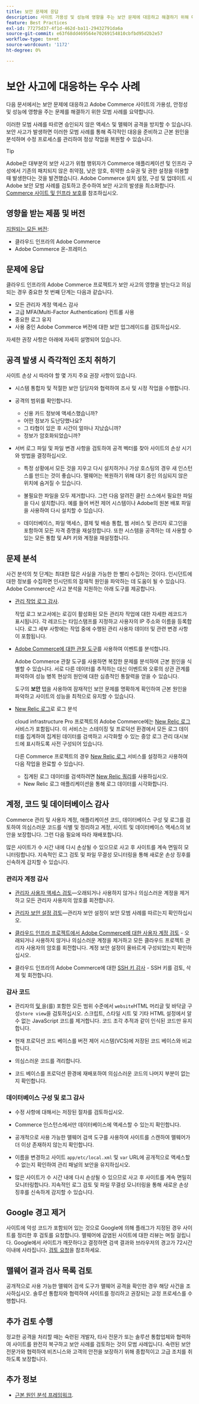 ```yaml
---
title: 보안 문제에 응답
description: 사이트 가용성 및 성능에 영향을 주는 보안 문제에 대응하고 해결하기 위해 다음과 같은 모범 사례를 통해 보안 인시던트를 처리합니다.
feature: Best Practices
exl-id: 77275d37-4f1d-462d-ba11-29432791da6a
source-git-commit: e63f68dd469564e70269154810cbfbd95d2b2e57
workflow-type: tm+mt
source-wordcount: '1172'
ht-degree: 0%

---
```


# 보안 사고에 대응하는 우수 사례

다음 문서에서는 보안 문제에 대응하고 Adobe Commerce 사이트의 가용성, 안정성 및 성능에 영향을 주는 문제를 해결하기 위한 모범 사례를 요약합니다.

이러한 모범 사례를 따르면 승인되지 않은 액세스 및 맬웨어 공격을 방지할 수 있습니다. 보안 사고가 발생하면 이러한 모범 사례를 통해 즉각적인 대응을 준비하고 근본 원인을 분석하며 수정 프로세스를 관리하여 정상 작업을 복원할 수 있습니다.

>[!TIP]
>
>Adobe은 대부분의 보안 사고가 위협 행위자가 Commerce 애플리케이션 및 인프라 구성에서 기존의 패치되지 않은 취약점, 낮은 암호, 취약한 소유권 및 권한 설정을 이용할 때 발생한다는 것을 발견했습니다. Adobe Commerce 설치 설정, 구성 및 업데이트 시 Adobe 보안 모범 사례를 검토하고 준수하여 보안 사고의 발생을 최소화합니다. [Commerce 사이트 및 인프라 보호](../launch/security-best-practices.md)를 참조하십시오.


## 영향을 받는 제품 및 버전

[지원되는 모든 버전](../../../release/versions.md):

- 클라우드 인프라의 Adobe Commerce
- Adobe Commerce 온-프레미스

## 문제에 응답

클라우드 인프라의 Adobe Commerce 프로젝트가 보안 사고의 영향을 받는다고 의심되는 경우 중요한 첫 번째 단계는 다음과 같습니다.

- 모든 관리자 계정 액세스 감사
- 고급 MFA(Multi-Factor Authentication) 컨트롤 사용
- 중요한 로그 유지
- 사용 중인 Adobe Commerce 버전에 대한 보안 업그레이드를 검토하십시오.

자세한 권장 사항은 아래에 자세히 설명되어 있습니다.

## 공격 발생 시 즉각적인 조치 취하기

사이트 손상 시 따라야 할 몇 가지 주요 권장 사항이 있습니다.

- 시스템 통합자 및 적절한 보안 담당자와 협력하여 조사 및 시정 작업을 수행합니다.

- 공격의 범위를 확인합니다.
   - 신용 카드 정보에 액세스했습니까?
   - 어떤 정보가 도난당했나요?
   - 그 타협이 있은 후 시간이 얼마나 지났습니까?
   - 정보가 암호화되었습니까?

- 서버 로그 파일 및 파일 변경 사항을 검토하여 공격 벡터를 찾아 사이트의 손상 시기와 방법을 결정하십시오.

   - 특정 상황에서 모든 것을 지우고 다시 설치하거나 가상 호스팅의 경우 새 인스턴스를 만드는 것이 좋습니다. 맬웨어는 복원하기 위해 대기 중인 의심되지 않은 위치에 숨겨질 수 있습니다.

   - 불필요한 파일을 모두 제거합니다. 그런 다음 알려진 클린 소스에서 필요한 파일을 다시 설치합니다. 예를 들어 버전 제어 시스템이나 Adobe의 원본 배포 파일을 사용하여 다시 설치할 수 있습니다.

   - 데이터베이스, 파일 액세스, 결제 및 배송 통합, 웹 서비스 및 관리자 로그인을 포함하여 모든 자격 증명을 재설정합니다. 또한 시스템을 공격하는 데 사용할 수 있는 모든 통합 및 API 키와 계정을 재설정합니다.

## 문제 분석

사건 분석의 첫 단계는 최대한 많은 사실을 가능한 한 빨리 수집하는 것이다. 인시던트에 대한 정보를 수집하면 인시던트의 잠재적 원인을 파악하는 데 도움이 될 수 있습니다. Adobe Commerce은 사고 분석을 지원하는 아래 도구를 제공합니다.

- [관리 작업 로그 감사](https://experienceleague.adobe.com/docs/commerce-admin/systems/action-logs/action-log-report.html).

  작업 로그 보고서에는 로깅이 활성화된 모든 관리자 작업에 대한 자세한 레코드가 표시됩니다. 각 레코드는 타임스탬프를 지정하고 사용자의 IP 주소와 이름을 등록합니다. 로그 세부 사항에는 작업 중에 수행된 관리 사용자 데이터 및 관련 변경 사항이 포함됩니다.

- [Adobe Commerce에 대한 관찰 도구](../../../tools/observation-for-adobe-commerce/intro.md)를 사용하여 이벤트를 분석합니다.

  Adobe Commerce 관찰 도구를 사용하면 복잡한 문제를 분석하여 근본 원인을 식별할 수 있습니다. 서로 다른 데이터를 추적하는 대신 이벤트와 오류의 상관 관계를 파악하여 성능 병목 현상의 원인에 대한 심층적인 통찰력을 얻을 수 있습니다.

  도구의 **보안** 탭을 사용하여 잠재적인 보안 문제를 명확하게 확인하여 근본 원인을 파악하고 사이트의 성능을 최적으로 유지할 수 있습니다.

- [New Relic 로그](https://experienceleague.adobe.com/docs/commerce-cloud-service/user-guide/monitor/new-relic/new-relic-service.html)로 로그 분석

  cloud infrastructure Pro 프로젝트의 Adobe Commerce에는 [New Relic 로그](https://experienceleague.adobe.com/docs/commerce-cloud-service/user-guide/monitor/new-relic/log-management.html) 서비스가 포함됩니다. 이 서비스는 스테이징 및 프로덕션 환경에서 모든 로그 데이터를 집계하여 집계된 데이터를 검색하고 시각화할 수 있는 중앙 로그 관리 대시보드에 표시하도록 사전 구성되어 있습니다.

  다른 Commerce 프로젝트의 경우 [New Relic 로그](https://docs.newrelic.com/docs/logs/get-started/get-started-log-management/) 서비스를 설정하고 사용하여 다음 작업을 완료할 수 있습니다.
   - 집계된 로그 데이터를 검색하려면 [New Relic 쿼리](https://docs.newrelic.com/docs/logs/new-relic-logs/ui-data/query-syntax-logs)를 사용하십시오.
   - New Relic 로그 애플리케이션을 통해 로그 데이터를 시각화합니다.

## 계정, 코드 및 데이터베이스 감사

Commerce 관리 및 사용자 계정, 애플리케이션 코드, 데이터베이스 구성 및 로그를 검토하여 의심스러운 코드를 식별 및 정리하고 계정, 사이트 및 데이터베이스 액세스의 보안을 보장합니다. 그런 다음 필요에 따라 재배포합니다.

많은 사이트가 수 시간 내에 다시 손상될 수 있으므로 사고 후 사이트를 계속 면밀히 모니터링합니다. 지속적인 로그 검토 및 파일 무결성 모니터링을 통해 새로운 손상 징후를 신속하게 감지할 수 있습니다.

### 관리자 계정 감사

- [관리자 사용자 액세스 검토](https://experienceleague.adobe.com/docs/commerce-admin/systems/user-accounts/permissions-users-all.html)—오래되거나 사용하지 않거나 의심스러운 계정을 제거하고 모든 관리자 사용자의 암호를 회전합니다.

- [관리자 보안 설정 검토](https://experienceleague.adobe.com/docs/commerce-admin/systems/security/security-admin.html)—관리자 보안 설정이 보안 모범 사례를 따르는지 확인하십시오.

- [클라우드 인프라 프로젝트에서 Adobe Commerce에 대한 사용자 계정 검토](https://experienceleague.adobe.com/docs/commerce-cloud-service/user-guide/project/user-access.html) - 오래되거나 사용하지 않거나 의심스러운 계정을 제거하고 모든 클라우드 프로젝트 관리자 사용자의 암호를 회전합니다. 계정 보안 설정이 올바르게 구성되었는지 확인하십시오.

- 클라우드 인프라의 Adobe Commerce에 대한 [SSH 키 감사](https://experienceleague.adobe.com/docs/commerce-cloud-service/user-guide/develop/secure-connections.html) - SSH 키를 검토, 삭제 및 회전합니다.

### 감사 코드

- 관리자의 [ 및 ](https://experienceleague.adobe.com/docs/commerce-admin/content-design/design/page-setup.html)을(를) 포함한 모든 범위 수준에서 `website`HTML 머리글 및 바닥글 구성`store view`을 검토하십시오. 스크립트, 스타일 시트 및 기타 HTML 설정에서 알 수 없는 JavaScript 코드를 제거합니다. 코드 조각 추적과 같이 인식된 코드만 유지합니다.

- 현재 프로덕션 코드 베이스를 버전 제어 시스템(VCS)에 저장된 코드 베이스와 비교합니다.

- 의심스러운 코드를 격리합니다.

- 코드 베이스를 프로덕션 환경에 재배포하여 의심스러운 코드의 나머지 부분이 없는지 확인합니다.

### 데이터베이스 구성 및 로그 감사

- 수정 사항에 대해서는 저장된 절차를 검토하십시오.

- Commerce 인스턴스에서만 데이터베이스에 액세스할 수 있는지 확인합니다.

- 공개적으로 사용 가능한 맬웨어 검색 도구를 사용하여 사이트를 스캔하여 맬웨어가 더 이상 존재하지 않는지 확인합니다.

- 이름을 변경하고 사이트 `app/etc/local.xml` 및 `var` URL에 공개적으로 액세스할 수 없는지 확인하여 관리 패널의 보안을 유지하십시오.

- 많은 사이트가 수 시간 내에 다시 손상될 수 있으므로 사고 후 사이트를 계속 면밀히 모니터링합니다. 지속적인 로그 검토 및 파일 무결성 모니터링을 통해 새로운 손상 징후를 신속하게 감지할 수 있습니다.

## Google 경고 제거

사이트에 악성 코드가 포함되어 있는 것으로 Google에 의해 플래그가 지정된 경우 사이트를 정리한 후 검토를 요청합니다. 맬웨어에 감염된 사이트에 대한 리뷰는 며칠 걸립니다. Google에서 사이트가 깨끗하다고 결정하면 검색 결과와 브라우저의 경고가 72시간 이내에 사라집니다. [검토 요청](https://web.dev/articles/request-a-review)을 참조하세요.

## 맬웨어 결과 검사 목록 검토

공개적으로 사용 가능한 맬웨어 검색 도구가 맬웨어 공격을 확인한 경우 해당 사건을 조사하십시오. 솔루션 통합자와 협력하여 사이트를 정리하고 권장되는 교정 프로세스를 수행합니다.

## 추가 검토 수행

정교한 공격을 처리할 때는 숙련된 개발자, 타사 전문가 또는 솔루션 통합업체와 협력하여 사이트를 완전히 복구하고 보안 사례를 검토하는 것이 모범 사례입니다. 숙련된 보안 전문가와 협력하여 비즈니스와 고객의 안전을 보장하기 위해 종합적이고 고급 조치를 취하도록 보장합니다.

## 추가 정보

- [근본 원인 분석 프레임워크](https://sansec.io/kb/incident-response/magento-root-cause-analysis).

